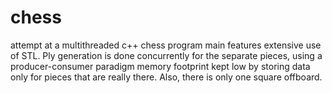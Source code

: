 chess
=====

attempt at a multithreaded c++ chess program
main features
extensive use of STL.
Ply generation is done concurrently for the separate pieces, using a producer-consumer paradigm
memory footprint kept low by storing data only for pieces that are really there.
Also, there is only one square offboard.
